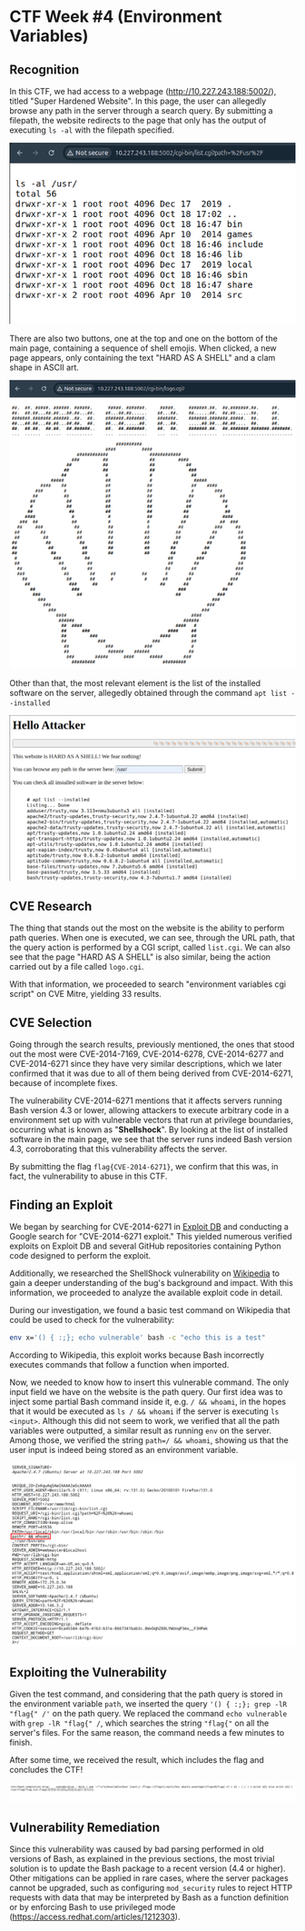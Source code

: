 # CTF Week #4 (Environment Variables)

## Recognition

In this CTF, we had access to a webpage (http://10.227.243.188:5002/), titled "Super Hardened Website". In this page, the user can allegedly browse any path in the server through a search query. By submitting a filepath, the website redirects to the page that only has the output of executing `ls -al` with the filepath specified.

<p align="center" justify="center">
  <img src="./assets/CTF4/step1.png"/>
</p>

There are also two buttons, one at the top and one on the bottom of the main page, containing a sequence of shell emojis. When clicked, a new page appears, only containing the text "HARD AS A SHELL" and a clam shape in ASCII art.

<p align="center" justify="center">
  <img src="./assets/CTF4/step2.png"/>
</p>

Other than that, the most relevant element is the list of the installed software on the server, allegedly obtained through the command `apt list --installed`

<p align="center" justify="center">
  <img src="./assets/CTF4/step3.png"/>
</p>

## CVE Research

The thing that stands out the most on the website is the ability to perform path queries. When one is executed, we can see, through the URL path, that the query action is performed by a CGI script, called `list.cgi`. We can also see that the page "HARD AS A SHELL" is also similar, being the action carried out by a file called `logo.cgi`.

With that information, we proceeded to search "environment variables cgi script" on CVE Mitre, yielding 33 results.

## CVE Selection

Going through the search results, previously mentioned, the ones that stood out the most were CVE-2014-7169, CVE-2014-6278, CVE-2014-6277 and CVE-2014-6271 since they have very similar descriptions, which we later confirmed that it was due to all of them being derived from CVE-2014-6271, because of incomplete fixes.

The vulnerability CVE-2014-6271 mentions that it affects servers running Bash version 4.3 or lower, allowing attackers to execute arbitrary code in a environment set up with vulnerable vectors that run at privilege boundaries, occurring what is known as "**Shellshock**". By looking at the list of installed software in the main page, we see that the server runs indeed Bash version 4.3, corroborating that this vulnerability affects the server.

By submitting the flag `flag{CVE-2014-6271}`, we confirm that this was, in fact, the vulnerability to abuse in this CTF.

## Finding an Exploit

We began by searching for CVE-2014-6271 in [Exploit DB](https://www.exploit-db.com/) and conducting a Google search for "CVE-2014-6271 exploit." This yielded numerous verified exploits on Exploit DB and several GitHub repositories containing Python code designed to perform the exploit. 

Additionally, we researched the ShellShock vulnerability on [Wikipedia](https://en.wikipedia.org/wiki/Shellshock_(software_bug)) to gain a deeper understanding of the bug's background and impact. With this information, we proceeded to analyze the available exploit code in detail.

During our investigation, we found a basic test command on Wikipedia that could be used to check for the vulnerability:

```bash
env x='() { :;}; echo vulnerable' bash -c "echo this is a test"
```

According to Wikipedia, this exploit works because Bash incorrectly executes commands that follow a function when imported.

Now, we needed to know how to insert this vulnerable command. The only input field we have on the website is the path query. Our first idea was to inject some partial Bash command inside it, e.g. `/ && whoami`, in the hopes that it would be executed as `ls / && whoami` if the server is executing `ls <input>`. Although this did not seem to work, we verified that all the path variables were outputted, a similar result as running `env` on the server. Among those, we verified the string `path=/ && whoami`, showing us that the user input is indeed being stored as an environment variable.

<p align="center" justify="center">
  <img src="./assets/CTF4/env_vars.png" width=800/>
</p>


## Exploiting the Vulnerability

Given the test command, and considering that the path query is stored in the environment variable `path`, we inserted the query `'() { :;}; grep -lR "flag{" /'` on the path query. We replaced the command `echo vulnerable` with `grep -lR "flag{" /`, which searches the string `"flag{"` on all the server's files. For the same reason, the command needs a few minutes to finish.

After some time, we received the result, which includes the flag and concludes the CTF!

<p align="center" justify="center">
  <img src="./assets/CTF4/step4.png"/>
</p>

## Vulnerability Remediation

Since this vulnerability was caused by bad parsing performed in old versions of Bash, as explained in the previous sections, the most trivial solution is to update the Bash package to a recent version (4.4 or higher). Other mitigations can be applied in rare cases, where the server packages cannot be upgraded, such as configuring `mod_security` rules to reject HTTP requests with data that may be interpreted by Bash as a function definition or by enforcing Bash to use privileged mode (https://access.redhat.com/articles/1212303).

